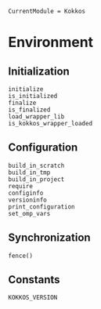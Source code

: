 ```@meta
CurrentModule = Kokkos
```

# Environment

## Initialization

```@docs
initialize
is_initialized
finalize
is_finalized
load_wrapper_lib
is_kokkos_wrapper_loaded
```

## Configuration

```@docs
build_in_scratch
build_in_tmp
build_in_project
require
configinfo
versioninfo
print_configuration
set_omp_vars
```

## Synchronization

```@docs
fence()
```

## Constants

```@docs
KOKKOS_VERSION
```

